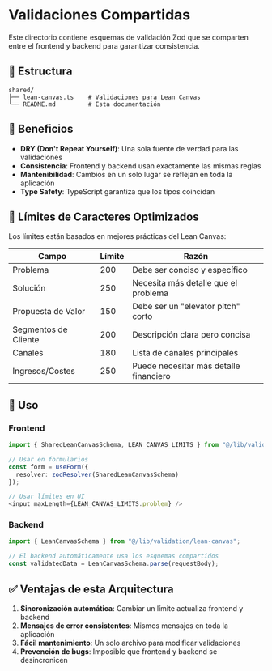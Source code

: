 # Validaciones Compartidas

Este directorio contiene esquemas de validación Zod que se comparten entre el frontend y backend para garantizar consistencia.

## 📁 Estructura

```
shared/
├── lean-canvas.ts    # Validaciones para Lean Canvas
└── README.md         # Esta documentación
```

## 🎯 Beneficios

- **DRY (Don't Repeat Yourself)**: Una sola fuente de verdad para las validaciones
- **Consistencia**: Frontend y backend usan exactamente las mismas reglas
- **Mantenibilidad**: Cambios en un solo lugar se reflejan en toda la aplicación
- **Type Safety**: TypeScript garantiza que los tipos coincidan

## 📏 Límites de Caracteres Optimizados

Los límites están basados en mejores prácticas del Lean Canvas:

| Campo                | Límite | Razón                                  |
| -------------------- | ------ | -------------------------------------- |
| Problema             | 200    | Debe ser conciso y específico          |
| Solución             | 250    | Necesita más detalle que el problema   |
| Propuesta de Valor   | 150    | Debe ser un "elevator pitch" corto     |
| Segmentos de Cliente | 200    | Descripción clara pero concisa         |
| Canales              | 180    | Lista de canales principales           |
| Ingresos/Costes      | 250    | Puede necesitar más detalle financiero |

## 🔧 Uso

### Frontend

```typescript
import { SharedLeanCanvasSchema, LEAN_CANVAS_LIMITS } from "@/lib/validation/shared/lean-canvas";

// Usar en formularios
const form = useForm({
  resolver: zodResolver(SharedLeanCanvasSchema)
});

// Usar límites en UI
<input maxLength={LEAN_CANVAS_LIMITS.problem} />
```

### Backend

```typescript
import { LeanCanvasSchema } from "@/lib/validation/lean-canvas";

// El backend automáticamente usa los esquemas compartidos
const validatedData = LeanCanvasSchema.parse(requestBody);
```

## ✅ Ventajas de esta Arquitectura

1. **Sincronización automática**: Cambiar un límite actualiza frontend y backend
2. **Mensajes de error consistentes**: Mismos mensajes en toda la aplicación
3. **Fácil mantenimiento**: Un solo archivo para modificar validaciones
4. **Prevención de bugs**: Imposible que frontend y backend se desincronicen
